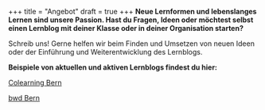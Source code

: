 +++
title = "Angebot"
draft = true
+++
**Neue Lernformen und lebenslanges Lernen sind unsere Passion. Hast du Fragen, Ideen oder möchtest selbst einen Lernblog mit deiner Klasse oder in deiner Organisation starten?** 

Schreib uns! Gerne helfen wir beim Finden und Umsetzen von neuen Ideen oder der Einführung und Weiterentwicklung des Lernblogs.

**Beispiele von aktuellen und aktiven Lernblogs findest du hier:**

[Colearning Bern](https://www.colearningbern.ch/ueberuns/)

[bwd Bern](https://lernblogs.bwdbern.ch)
